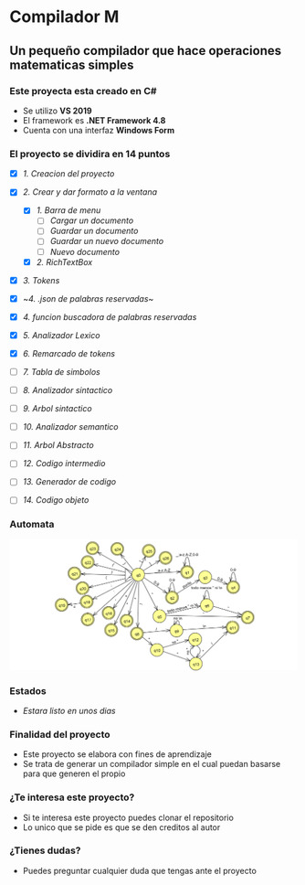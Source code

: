 # Compilador M
## Un pequeño compilador que hace operaciones matematicas simples



### Este proyecta esta creado en C#
- Se utilizo **VS 2019**
- El framework es **.NET Framework 4.8**
- Cuenta con una interfaz **Windows Form**

### El proyecto se dividira en 14 puntos
- [x] *1. Creacion del proyecto*
- [x] *2. Crear y dar formato a la ventana*
     - [x] *1. Barra de menu*
       - [ ] *Cargar un documento*
       - [ ] *Guardar un documento*
       - [ ] *Guardar un nuevo documento*
       - [ ] *Nuevo documento*
     - [x] *2. RichTextBox*
- [x] *3. Tokens*
- [x] ~*4. .json de palabras reservadas*~
- [x] *4. funcion buscadora de palabras reservadas*
- [x] *5. Analizador Lexico*
- [x] *6. Remarcado de tokens*
- [ ] *7. Tabla de simbolos*
- [ ] *8. Analizador sintactico*
- [ ] *9. Arbol sintactico*
- [ ] *10. Analizador semantico*
- [ ] *11. Arbol Abstracto*
- [ ] *12. Codigo intermedio*
- [ ] *13. Generador de codigo*
- [ ] *14. Codigo objeto*



### Automata
![Alt text](automata/lexico.png "Automata") 

### Estados
- *Estara listo en unos dias*

### Finalidad del proyecto
- Este proyecto se elabora con fines de aprendizaje
- Se trata de generar un compilador simple en el cual puedan basarse para que generen el propio

### ¿Te interesa este proyecto?
- Si te interesa este proyecto puedes clonar el repositorio
- Lo unico que se pide es que se den creditos al autor


### ¿Tienes dudas?
- Puedes preguntar cualquier duda que tengas ante el proyecto
